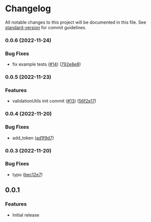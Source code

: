 # Changelog

All notable changes to this project will be documented in this file. See [standard-version](https://github.com/conventional-changelog/standard-version) for commit guidelines.

### 0.0.6 (2022-11-24)


### Bug Fixes

* fix example tests ([#14](https://github.com/cloudinary/playwright-automation-sdk/issues/14)) ([792e8e8](https://github.com/cloudinary/playwright-automation-sdk/commit/792e8e84ae433f5c34cb75e454a9e86b62ac1961))

### 0.0.5 (2022-11-23)


### Features

* validationUtils init commit ([#13](https://github.com/cloudinary/playwright-automation-sdk/issues/13)) ([56f2e17](https://github.com/cloudinary/playwright-automation-sdk/commit/56f2e1732aa604497a7cf3c673d1606bbab39ee5))

### 0.0.4 (2022-11-20)


### Bug Fixes

* add_token ([ad1f9d7](https://github.com/cloudinary/playwright-automation-sdk/commit/ad1f9d71c13d90a782610abe956f639faddb368d))

### 0.0.3 (2022-11-20)


### Bug Fixes

* typo ([bec12e7](https://github.com/cloudinary/playwright-automation-sdk/commit/bec12e7d47b11fddf1929f81df42dc518888b4ad))

## 0.0.1

### Features

* Initial release
